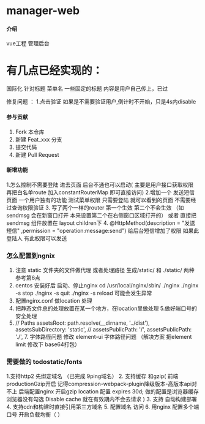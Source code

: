 # manager-web

#### 介绍
vue工程  管理后台 
# 有几点已经实现的：
国际化 针对标题  菜单名  一些固定的标题  内容是用户自己传上，已过



修复问题 ：
1.点击验证 如果是不需要验证用户,倒计时不开始，只是4s内disable
#### 参与贡献

1. Fork 本仓库
2. 新建 Feat_xxx 分支
3. 提交代码
4. 新建 Pull Request


####  新增功能
1.怎么控制不需要登陆 进去页面 后台不通也可以启动( 主要是用户接口获取权限 再把白名单route 加入constantRouterMap 即可直接访问)
2.增加一个 发送短信页面 一个用户独有的功能 测试菜单权限  只需要登陆 就可以看到的页面  不需要经过查询权限验证
3. 写了两个一样的router  第一个生效 第二个不会生效 （如sendmsg 会在新窗口打开   本来设置第二个在右侧窗口区域打开的） 或者 直接把sendmsg 组件放置在 layout children下
4.         @HttpMethod(description = "发送短信" ,permission = "operation:message:send") 给后台短信增加了权限  如果此登陆人 有此权限可以发送


### 怎么配置到ngnix
1. 注意 static 文件夹的文件做代理 或者处理路径 生成/static/ 和 ./static/ 两种  参考第6点
2. centos 安装好后 启动、停止nginx
  cd /usr/local/nginx/sbin/
  ./nginx 
  ./nginx -s stop
  ./nginx -s quit
  ./nginx -s reload
  可能会发生异常
  3. 配置nginx.conf  做location 处理
  4. 把静态文件总的处理放置在某一个地方，在location里做处理
  5.做好端口号的安全处理
  6.
      // Paths
      assetsRoot: path.resolve(__dirname, '../dist'),
      assetsSubDirectory: 'static',
     // assetsPublicPath: '/',
      assetsPublicPath: './',
    7. 字体路径问题 修改  element-ui 字体路径问题 （解决方案  把element limit 修改下 base64打包）
  
  
  ###  需要做的 todostatic/fonts
 1.支持http2 先绑定域名 （已完成  9ping域名）
 2.  支持缓存 和gzip( 前端productionGzip开启 记得compression-webpack-plugin降级版本-高版本api对不上
   后端配置nginx 开启gzip
   location 配置 expires 30d;  做的配置是浏览器缓存  浏览器没有勾选 Disable cache  就在有效期内不会去请求
   )
 3.  支持 自动构建部署
 4. 支持cdn和构建时直接引用第三方域名
 5. 配置域名 访问
 6. 用nginx 配置多个端口号 开启负载均衡（
 ）
  